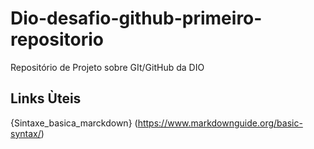 # Dio-desafio-github-primeiro-repositorio
Repositório de Projeto sobre GIt/GitHub da DIO

## Links Ùteis
{Sintaxe_basica_marckdown} (https://www.markdownguide.org/basic-syntax/)

